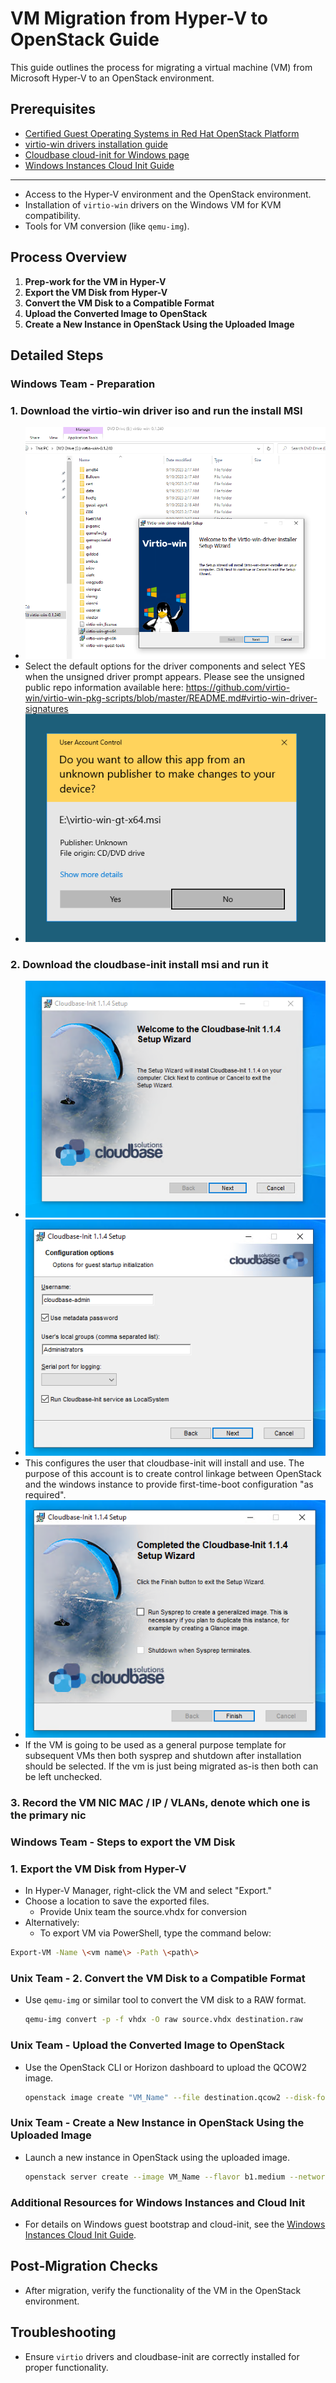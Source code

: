 # VM Migration from Hyper-V to OpenStack Guide

This guide outlines the process for migrating a virtual machine (VM) from Microsoft Hyper-V to an OpenStack environment.

## Prerequisites
- [Certified Guest Operating Systems in Red Hat OpenStack Platform](https://access.redhat.com/articles/973163)
- [virtio-win drivers installation guide](https://github.com/)
- [Cloudbase cloud-init for Windows page](https://github.com/cloudbase/cloudbase-init)
- [Windows Instances Cloud Init Guide](https://github.com/gprocunier/dcib/blob/main/openstack/misc/windows-instances-cloud-init.md)
---

- Access to the Hyper-V environment and the OpenStack environment.
- Installation of `virtio-win` drivers on the Windows VM for KVM compatibility.
- Tools for VM conversion (like `qemu-img`).

## Process Overview

1. **Prep-work for the VM in Hyper-V**
2. **Export the VM Disk from Hyper-V**
3. **Convert the VM Disk to a Compatible Format**
4. **Upload the Converted Image to OpenStack**
5. **Create a New Instance in OpenStack Using the Uploaded Image**

## Detailed Steps

### Windows Team - Preparation
### 1. Download the virtio-win driver iso and run the install MSI
- ![Splash Screen](https://github.com/gprocunier/hyperVtoOSP/blob/main/images/virtio-win-install.png?raw=true)
- Select the default options for the driver components and select YES when the unsigned driver prompt appears.  Please see the unsigned public repo information available here: https://github.com/virtio-win/virtio-win-pkg-scripts/blob/master/README.md#virtio-win-driver-signatures
- ![Unsigned install](https://github.com/gprocunier/hyperVtoOSP/blob/main/images/virtio-win-unsigned.png?raw=true)

### 2. Download the cloudbase-init install msi and run it
- ![Splash Screen](https://github.com/gprocunier/hyperVtoOSP/blob/main/images/cloudbase-install.png?raw=true)
- ![Service Configuration](https://github.com/gprocunier/hyperVtoOSP/blob/main/images/cloudbase-config.png?raw=true)
- This configures the user that cloudbase-init will install and use.  The purpose of this account is to create control linkage between OpenStack and the windows instance to provide first-time-boot configuration "as required".
- ![Installation Finish](https://github.com/gprocunier/hyperVtoOSP/blob/main/images/cloudbase-finish.png?raw=true)
- If the VM is going to be used as a general purpose template for subsequent VMs then both sysprep and shutdown after installation should be selected.  If the vm is just being migrated as-is then both can be left unchecked.

### 3. Record the VM NIC MAC / IP / VLANs, denote which one is the primary nic

### Windows Team - Steps to export the VM Disk
### 1. Export the VM Disk from Hyper-V
- In Hyper-V Manager, right-click the VM and select "Export."
- Choose a location to save the exported files.
    - Provide Unix team the source.vhdx for conversion
- Alternatively:
  - To export VM via PowerShell, type the command below:
```bash
Export-VM -Name \<vm name\> -Path \<path\>
```
### Unix Team - 2. Convert the VM Disk to a Compatible Format

- Use `qemu-img` or similar tool to convert the VM disk to a RAW format.

  ```bash
  qemu-img convert -p -f vhdx -O raw source.vhdx destination.raw
  ```

### Unix Team - Upload the Converted Image to OpenStack

- Use the OpenStack CLI or Horizon dashboard to upload the QCOW2 image.

  ```bash
  openstack image create "VM_Name" --file destination.qcow2 --disk-format raw --container-format bare --public
  ```

### Unix Team - Create a New Instance in OpenStack Using the Uploaded Image

- Launch a new instance in OpenStack using the uploaded image.

  ```bash
  openstack server create --image VM_Name --flavor b1.medium --network private_network VM_Instance_Name
  ```

### Additional Resources for Windows Instances and Cloud Init

- For details on Windows guest bootstrap and cloud-init, see the [Windows Instances Cloud Init Guide](https://github.com/gprocunier/dcib/blob/main/openstack/misc/windows-instances-cloud-init.md).

## Post-Migration Checks

- After migration, verify the functionality of the VM in the OpenStack environment.

## Troubleshooting

- Ensure `virtio` drivers and cloudbase-init are correctly installed for proper functionality.

